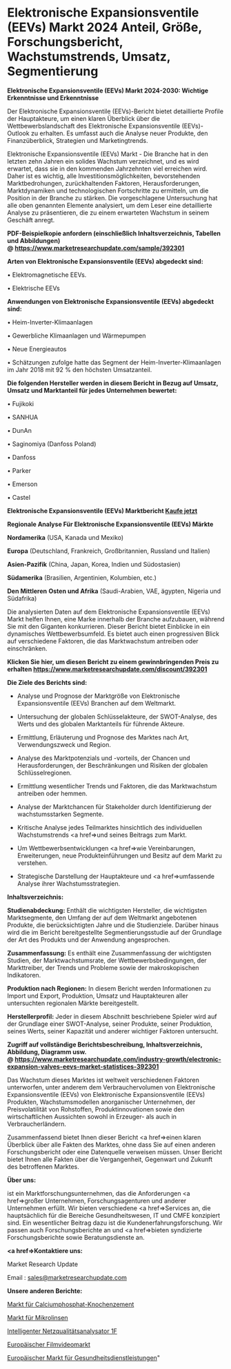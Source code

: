 # Elektronische Expansionsventile (EEVs) Markt 2024 Anteil, Größe, Forschungsbericht, Wachstumstrends, Umsatz, Segmentierung

<strong>Elektronische Expansionsventile (EEVs) Markt 2024-2030: Wichtige Erkenntnisse und Erkenntnisse</strong>

Der Elektronische Expansionsventile (EEVs)-Bericht bietet detaillierte Profile der Hauptakteure, um einen klaren Überblick über die Wettbewerbslandschaft des Elektronische Expansionsventile (EEVs)-Outlook zu erhalten. Es umfasst auch die Analyse neuer Produkte, den Finanzüberblick, Strategien und Marketingtrends.

Elektronische Expansionsventile (EEVs) Markt - Die Branche hat in den letzten zehn Jahren ein solides Wachstum verzeichnet, und es wird erwartet, dass sie in den kommenden Jahrzehnten viel erreichen wird. Daher ist es wichtig, alle Investitionsmöglichkeiten, bevorstehenden Marktbedrohungen, zurückhaltenden Faktoren, Herausforderungen, Marktdynamiken und technologischen Fortschritte zu ermitteln, um die Position in der Branche zu stärken. Die vorgeschlagene Untersuchung hat alle oben genannten Elemente analysiert, um dem Leser eine detaillierte Analyse zu präsentieren, die zu einem erwarteten Wachstum in seinem Geschäft anregt.

<strong><b>PDF-Beispielkopie anfordern (einschließlich Inhaltsverzeichnis, Tabellen und Abbildungen) @ </b></strong><strong><a href=https://www.marketresearchupdate.com/sample/392301><strong>https://www.marketresearchupdate.com/sample/392301</u></a></strong></strong>

<strong>Arten von Elektronische Expansionsventile (EEVs) abgedeckt sind:</strong>

• Elektromagnetische EEVs.

• Elektrische EEVs

<strong>Anwendungen von Elektronische Expansionsventile (EEVs) abgedeckt sind:</strong>

• Heim-Inverter-Klimaanlagen

• Gewerbliche Klimaanlagen und Wärmepumpen

• Neue Energieautos

• Schätzungen zufolge hatte das Segment der Heim-Inverter-Klimaanlagen im Jahr 2018 mit 92 % den höchsten Umsatzanteil.

<strong>Die folgenden Hersteller werden in diesem Bericht in Bezug auf Umsatz, Umsatz und Marktanteil für jedes Unternehmen bewertet:</strong>

• Fujikoki

• SANHUA

• DunAn

• Saginomiya (Danfoss Poland)

• Danfoss

• Parker

• Emerson

• Castel

<strong>Elektronische Expansionsventile (EEVs) Marktbericht <a href=https://www.marketresearchupdate.com/buynow/392301>Kaufe jetzt</a></strong>

<strong>Regionale Analyse Für Elektronische Expansionsventile (EEVs) Märkte</strong>

<strong>Nordamerika</strong> (USA, Kanada und Mexiko)

<strong>Europa</strong> (Deutschland, Frankreich, Großbritannien, Russland und Italien)

<strong>Asien-Pazifik</strong> (China, Japan, Korea, Indien und Südostasien)

<strong>Südamerika</strong> (Brasilien, Argentinien, Kolumbien, etc.)

<strong>Den Mittleren</strong> <strong>Osten und Afrika</strong> (Saudi-Arabien, VAE, ägypten, Nigeria und Südafrika)

Die analysierten Daten auf dem Elektronische Expansionsventile (EEVs) Markt helfen Ihnen, eine Marke innerhalb der Branche aufzubauen, während Sie mit den Giganten konkurrieren. Dieser Bericht bietet Einblicke in ein dynamisches Wettbewerbsumfeld. Es bietet auch einen progressiven Blick auf verschiedene Faktoren, die das Marktwachstum antreiben oder einschränken.

<strong>Klicken Sie hier, um diesen Bericht zu einem gewinnbringenden Preis zu erhalten
</strong><strong><a href=https://www.marketresearchupdate.com/discount/392301>https://www.marketresearchupdate.com/discount/392301</b></u></strong></a>

<strong>Die Ziele des Berichts sind:</strong>

- Analyse und Prognose der Marktgröße von Elektronische Expansionsventile (EEVs) Branchen auf dem Weltmarkt.

- Untersuchung der globalen Schlüsselakteure, der SWOT-Analyse, des Werts und des globalen Marktanteils für führende Akteure.

- Ermittlung, Erläuterung und Prognose des Marktes nach Art, Verwendungszweck und Region.

- Analyse des Marktpotenzials und -vorteils, der Chancen und Herausforderungen, der Beschränkungen und Risiken der globalen Schlüsselregionen.

- Ermittlung wesentlicher Trends und Faktoren, die das Marktwachstum antreiben oder hemmen.

- Analyse der Marktchancen für Stakeholder durch Identifizierung der wachstumsstarken Segmente.

- Kritische Analyse jedes Teilmarktes hinsichtlich des individuellen Wachstumstrends <a href=>und</a> seines Beitrags zum Markt.

- Um Wettbewerbsentwicklungen <a href=>wie</a> Vereinbarungen, Erweiterungen, neue Produkteinführungen und Besitz auf dem Markt zu verstehen.

- Strategische Darstellung der Hauptakteure und <a href=>umfas</a>sende Analyse ihrer Wachstumsstrategien.

<strong>Inhaltsverzeichnis:</strong>

<strong>Studienabdeckung:</strong> Enthält die wichtigsten Hersteller, die wichtigsten Marktsegmente, den Umfang der auf dem Weltmarkt angebotenen Produkte, die berücksichtigten Jahre und die Studienziele. Darüber hinaus wird die im Bericht bereitgestellte Segmentierungsstudie auf der Grundlage der Art des Produkts und der Anwendung angesprochen.

<strong>Zusammenfassung:</strong> Es enthält eine Zusammenfassung der wichtigsten Studien, der Marktwachstumsrate, der Wettbewerbsbedingungen, der Markttreiber, der Trends und Probleme sowie der makroskopischen Indikatoren.

<strong>Produktion nach Regionen:</strong> In diesem Bericht werden Informationen zu Import und Export, Produktion, Umsatz und Hauptakteuren aller untersuchten regionalen Märkte bereitgestellt.

<strong>Herstellerprofil:</strong> Jeder in diesem Abschnitt beschriebene Spieler wird auf der Grundlage einer SWOT-Analyse, seiner Produkte, seiner Produktion, seines Werts, seiner Kapazität und anderer wichtiger Faktoren untersucht.

<strong><b>Zugriff auf vollständige Berichtsbeschreibung, Inhaltsverzeichnis, Abbildung, Diagramm usw. @ </b></strong><strong><a href=https://www.marketresearchupdate.com/industry-growth/electronic-expansion-valves-eevs-market-statistices-392301>https://www.marketresearchupdate.com/industry-growth/electronic-expansion-valves-eevs-market-statistices-392301</a></strong>

Das Wachstum dieses Marktes ist weltweit verschiedenen Faktoren unterworfen, unter anderem dem Verbrauchervolumen von Elektronische Expansionsventile (EEVs) von Elektronische Expansionsventile (EEVs) Produkten, Wachstumsmodellen anorganischer Unternehmen, der Preisvolatilität von Rohstoffen, Produktinnovationen sowie den wirtschaftlichen Aussichten sowohl in Erzeuger- als auch in Verbraucherländern.

Zusammenfassend bietet Ihnen dieser Bericht <a href=>einen</a> klaren Überblick über alle Fakten des Marktes, ohne dass Sie auf einen anderen Forschungsbericht oder eine Datenquelle verweisen müssen. Unser Bericht bietet Ihnen alle Fakten über die Vergangenheit, Gegenwart und Zukunft des betroffenen Marktes.

<strong>Über uns:</strong>

 ist ein Marktforschungsunternehmen, das die Anforderungen <a href=>großer</a> Unternehmen, Forschungsagenturen und anderer Unternehmen erfüllt. Wir bieten verschiedene <a href=>Services</a> an, die hauptsächlich für die Bereiche Gesundheitswesen, IT und CMFE konzipiert sind. Ein wesentlicher Beitrag dazu ist die Kundenerfahrungsforschung. Wir passen auch Forschungsberichte an und <a href=>bieten</a> syndizierte Forschungsberichte sowie Beratungsdienste an.

<strong><a href=>Kontaktiere uns:</a></strong>

Market Research Update

Email : sales@marketresearchupdate.com

<strong>Unsere anderen Berichte:</strong>

<a href=https://www.linkedin.com/pulse/calcium-phosphate-bone-cement-market-size-growth>Markt für Calciumphosphat-Knochenzement</a>

<a href=https://www.linkedin.com/pulse/microlenses-market-size-emerging-trends-consumption>Markt für Mikrolinsen</a>

<a href=https://www.linkedin.com/pulse/intelligent-power-quality-analyzer-1f>Intelligenter Netzqualitätsanalysator 1F</a>

<a href=https://www.linkedin.com/pulse/europe-film-video-market-2030-industry-analysis-segments>Europäischer Filmvideomarkt</a>

<a href=https://www.linkedin.com/pulse/europe-healthcare-services-market-analysis-p0yrf/>Europäischer Markt für Gesundheitsdienstleistungen</a>"
